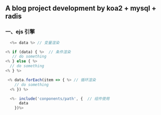 ## A blog project development by koa2 + mysql + radis

### 一、ejs 引擎

```javascript
  <%= data %> // 变量渲染
```

```javascript
<% if (data) { %>  // 条件渲染
   // do something
<% } else { %>
  // do something
<% } %>
```

```javascript
 <% data.forEach(item => { %> // 循环渲染
    // do something
  <% }) %>
```

```javascript
  <%- include('conponents/path', {  // 组件使用
      data
    })%>
```
